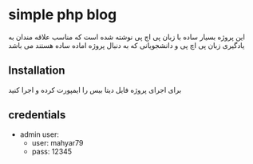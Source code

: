 # simple php blog

این پروژه بسیار ساده با زبان پی اچ پی نوشته شده است که مناسب علاقه مندان به یادگیری زبان پی اچ پی و دانشجویانی که به دنبال پروژه اماده ساده هستند می باشد

## Installation

برای اجرای پروژه فایل دیتا بیس را ایمپورت کرده و اجرا کنید

## credentials

- admin user:
  - user: mahyar79
  - pass: 12345
